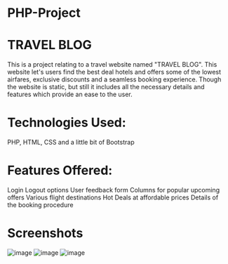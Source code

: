 # PHP-Project
# TRAVEL BLOG
This is a project relating to a travel website named "TRAVEL BLOG". This website let's users find the best deal hotels and offers some of the lowest airfares, exclusive discounts and a seamless booking experience.
Though the website is static, but still it includes all the necessary details and features which provide an ease to the user.

# Technologies Used:
PHP, HTML, CSS and a little bit of Bootstrap

# Features Offered:
Login Logout options
User feedback form
Columns for popular upcoming offers
Various flight destinations
Hot Deals at affordable prices
Details of the booking procedure

# Screenshots

![image](https://user-images.githubusercontent.com/55539590/71571338-cba77d80-2aff-11ea-8ace-2df0f9697062.png)
![image](https://user-images.githubusercontent.com/55539590/71571437-38bb1300-2b00-11ea-8b66-ff8b0591266c.png) ![image](https://user-images.githubusercontent.com/55539590/71571505-9fd8c780-2b00-11ea-87a9-668e0605a72b.png)
